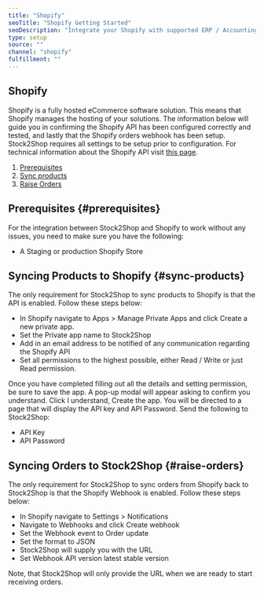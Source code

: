 ```yaml
---
title: "Shopify"
seoTitle: "Shopify Getting Started"
seoDescription: "Integrate your Shopify with supported ERP / Accounting Systems and 3rd Party Logistics services through Stock2Shop"
type: setup
source: ""
channel: "shopify"
fulfillment: ""
---
```


## Shopify
Shopify is a fully hosted eCommerce software solution. This means that Shopify manages the hosting of your solutions.
The information below will guide you in confirming the Shopify API has been configured correctly and tested, 
and lastly that the Shopify orders webhook has been setup. Stock2Shop requires all settings to be setup prior to configuration.
 For technical information about the Shopify API visit [this page]().

1. [Prerequisites](#prerequisites) 
2. [Sync products](#sync-products) 
3. [Raise Orders](#raise-orders) 

## Prerequisites {#prerequisites}
For the integration between Stock2Shop and Shopify to work without any issues, you need to make sure you have the following:

- A Staging or production Shopify Store

## Syncing Products to Shopify {#sync-products}
The only requirement for Stock2Shop to sync products to Shopify is that the API is enabled. 
Follow these steps below:

- In Shopify navigate to  Apps > Manage Private Apps and click Create a new private app.
- Set the Private app name to Stock2Shop
- Add in an email address to be notified of any communication regarding the Shopify API
- Set all permissions to the highest possible, either Read / Write or just Read permission.

Once you have completed filling out all the details and setting permission, be sure to save the app. A pop-up modal will appear asking to confirm you understand. 
Click I understand, Create the app. You will be directed to a page that will display the API key and API Password. Send the following to Stock2Shop:

- API Key
- API Password

## Syncing Orders to Stock2Shop {#raise-orders}
The only requirement for Stock2Shop to sync orders from Shopify back to Stock2Shop is that the Shopify Webhook is enabled. Follow these steps below:

- In Shopify navigate to Settings > Notifications
- Navigate to Webhooks and click Create webhook
- Set the Webhook event to Order update
- Set the format to JSON
- Stock2Shop will supply you with the URL
- Set Webhook API version latest stable version

Note, that Stock2Shop will only provide the URL when we are ready to start receiving orders.
